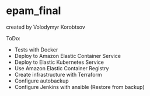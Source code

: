 # epam_final
created by Volodymyr Korobtsov

ToDo:
- Tests with Docker
- Deploy to Amazon Elastic Container Service
- Deploy to Elastic Kubernetes Service
- Use Amazon Elastic Container Registry
- Create infrastructure with Terraform
- Configure autobackup
- Configure Jenkins with ansible (Restore from backup)
